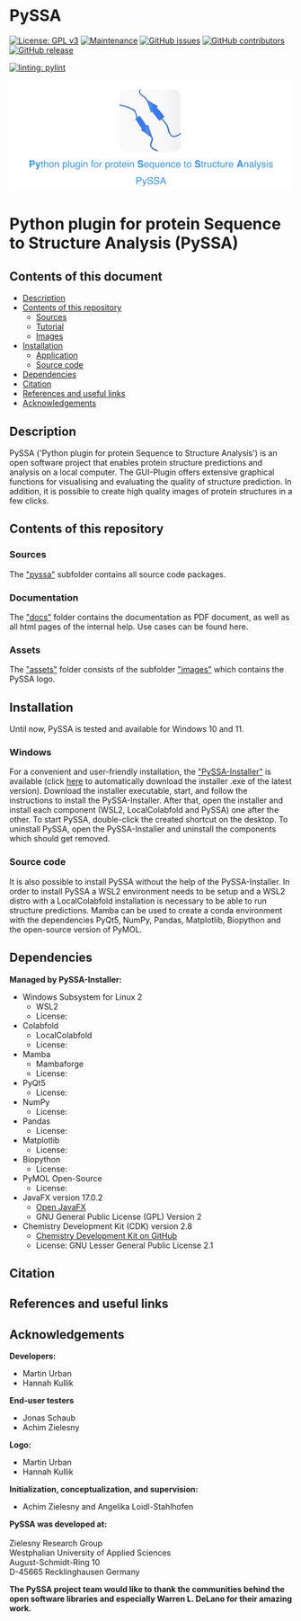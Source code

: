 # PySSA
<!-- [![DOI](https://zenodo.org/badge/220207097.svg)](https://zenodo.org/badge/latestdoi/220207097) -->
[![License: GPL v3](https://img.shields.io/badge/License-GPL%20v3-blue.svg)](http://www.gnu.org/licenses/gpl-3.0)
[![Maintenance](https://img.shields.io/badge/Maintained%3F-yes-blue.svg)](https://GitHub.com/urban233/PySSA/graphs/commit-activity)
[![GitHub issues](https://img.shields.io/github/issues/urban233/PySSA)](https://GitHub.com/urban233/PySSA/issues/)
[![GitHub contributors](https://img.shields.io/github/contributors/urban233/PySSA.svg)](https://GitHub.com/urban233/PySSA/graphs/contributors/)
[![GitHub release](https://img.shields.io/github/release/urban233/PySSA.svg)](https://github.com/urban233/PySSA/releases/)

[![linting: pylint](https://img.shields.io/badge/linting-pylint-yellowgreen)](https://github.com/pylint-dev/pylint)


![PySSA_logo](https://github.com/urban233/PySSA/blob/main/assets/images/graphical_abstract_pyssa.png)
# Python plugin for protein Sequence to Structure Analysis (PySSA)

## Contents of this document
* [Description](#Description)
* [Contents of this repository](#Contents-of-this-repository)
  * [Sources](#Sources)
  * [Tutorial](#Tutorial)
  * [Images](#Images)
* [Installation](#Installation)
    * [Application](#Application)
    * [Source code](#Source-code)
* [Dependencies](#Dependencies)
* [Citation](#Citation)
* [References and useful links](#References-and-useful-links)
* [Acknowledgements](#Acknowledgements)

## Description
PySSA ('Python plugin for protein Sequence to Structure Analysis') is an open software project that 
enables protein structure predictions and analysis on a local computer. The GUI-Plugin offers 
extensive graphical functions for visualising and evaluating the quality of structure prediction. 
In addition, it is possible to create high quality images of protein structures in a few clicks.
<!-- The scientific article describing PySSA can be found here: <a href="doi"> Title </a> -->

## Contents of this repository
### Sources
The <a href="https://github.com/urban233/PySSA/tree/main/pyssa">"pyssa"</a> subfolder contains all source code packages.

### Documentation
The <a href="https://github.com/urban233/PySSA/tree/main/docs">"docs"</a> folder contains the documentation as PDF document, 
as well as all html pages of the internal help.
Use cases can be found here. <!-- TODO: Add reference to use cases here -->

### Assets
The <a href="https://github.com/urban233/PySSA/tree/main/assets">"assets"</a> folder consists of
the subfolder <a href="https://github.com/urban233/PySSA/tree/main/assets">"images"</a> which contains the PySSA logo.
<!-- If you are using PySSA for your own projects, feel free to acknowledge it by using the logo in your presentations etc. -->

## Installation
Until now, PySSA is tested and available for Windows 10 and 11.
### Windows
For a convenient and user-friendly installation, the <a href="https://github.com/urban233/PySSAInstaller">"PySSA-Installer"</a> is available 
(click <a href="https://github.com/urban233/PySSAInstaller">here</a> to 
automatically download the installer .exe of the latest version).
Download the installer 
executable, start, and follow the instructions to install the PySSA-Installer. 
After that, open the installer and install each component (WSL2, LocalColabfold and PySSA)
one after the other.
To start PySSA, double-click the created shortcut on the desktop.
To uninstall PySSA, open the PySSA-Installer and uninstall the components which
should get removed.

### Source code
It is also possible to install PySSA without the help of the PySSA-Installer. 
In order to install PySSA a WSL2 environment needs to be setup and a WSL2
distro with a LocalColabfold installation is necessary to be able to run 
structure predictions.
Mamba can be used to create a conda environment with the dependencies PyQt5, NumPy, 
Pandas, Matplotlib, Biopython and the open-source version of PyMOL.

## Dependencies
**Managed by PySSA-Installer:**
* Windows Subsystem for Linux 2
  * WSL2
  * License: 
* Colabfold
  * LocalColabfold
  * License: 
* Mamba
  * Mambaforge
  * License: 
* PyQt5
  * License:
* NumPy
  * License:
* Pandas
  * License:
* Matplotlib
  * License:
* Biopython
  * License:
* PyMOL Open-Source
  * License:
* JavaFX version 17.0.2
  * [Open JavaFX](https://openjfx.io)
  * GNU General Public License (GPL) Version 2
* Chemistry Development Kit (CDK) version 2.8
    * [Chemistry Development Kit on GitHub](https://cdk.github.io/)
    * License: GNU Lesser General Public License 2.1

## Citation

## References and useful links

## Acknowledgements
**Developers:**
* Martin Urban
* Hannah Kullik

**End-user testers**
* Jonas Schaub
* Achim Zielesny

**Logo:**
* Martin Urban
* Hannah Kullik

**Initialization, conceptualization, and supervision:**
* Achim Zielesny and Angelika Loidl-Stahlhofen

**PySSA was developed at:**
<br>
<br>Zielesny Research Group
<br>Westphalian University of Applied Sciences
<br>August-Schmidt-Ring 10
<br>D-45665 Recklinghausen Germany

**The PySSA project team would like to thank 
the communities behind the open software libraries and especially Warren L. DeLano 
for their amazing work.**

